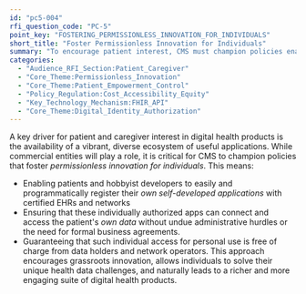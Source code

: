 ```yaml
---
id: "pc5-004"
rfi_question_code: "PC-5"
point_key: "FOSTERING_PERMISSIONLESS_INNOVATION_FOR_INDIVIDUALS"
short_title: "Foster Permissionless Innovation for Individuals"
summary: "To encourage patient interest, CMS must champion policies enabling patients and hobbyist developers to easily register and connect their own self-developed apps to access their own data via certified EHR APIs and network frameworks, free of charge. This drives a vibrant ecosystem."
categories:
  - "Audience_RFI_Section:Patient_Caregiver"
  - "Core_Theme:Permissionless_Innovation"
  - "Core_Theme:Patient_Empowerment_Control"
  - "Policy_Regulation:Cost_Accessibility_Equity"
  - "Key_Technology_Mechanism:FHIR_API"
  - "Core_Theme:Digital_Identity_Authorization"
---
```

A key driver for patient and caregiver interest in digital health products is the availability of a vibrant, diverse ecosystem of useful applications. While commercial entities will play a role, it is critical for CMS to champion policies that foster *permissionless innovation for individuals*. This means:
*   Enabling patients and hobbyist developers to easily and programmatically register their *own self-developed applications* with certified EHRs and networks
*   Ensuring that these individually authorized apps can connect and access the patient's *own data* without undue administrative hurdles or the need for formal business agreements.
*   Guaranteeing that such individual access for personal use is free of charge from data holders and network operators.
This approach encourages grassroots innovation, allows individuals to solve their unique health data challenges, and naturally leads to a richer and more engaging suite of digital health products.
